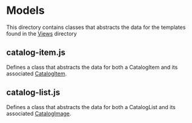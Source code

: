 # Models

This directory contains classes that abstracts the data for the templates found in the [Views](../views/README.md) directory

## catalog-item.js

Defines a class that abstracts the data for both a CatalogItem and its associated [CatalogItem](https://developer.squareup.com/reference/square/objects/CatalogItem). 

## catalog-list.js

Defines a class that abstracts the data for both a CatalogList and its associated [CatalogImage](https://developer.squareup.com/reference/square/objects/CatalogImage). 




